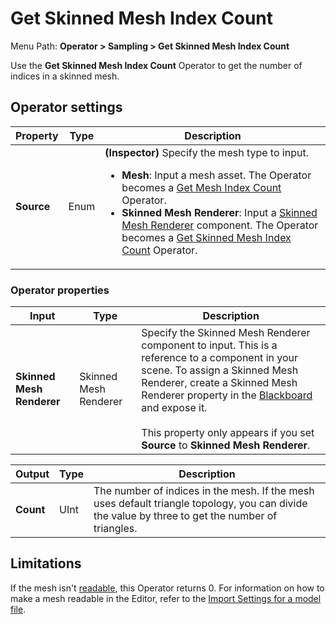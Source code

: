 # Get Skinned Mesh Index Count

Menu Path: **Operator > Sampling > Get Skinned Mesh Index Count**

Use the **Get Skinned Mesh Index Count** Operator to get the number of indices in a skinned mesh.

## Operator settings

| **Property** | **Type** | **Description**                                              |
| ------------ | -------- | ------------------------------------------------------------ |
| **Source**   | Enum     | **(Inspector)** Specify the mesh type to input.<ul><li>**Mesh**: Input a mesh asset. The Operator becomes a [Get Mesh Index Count](Operator-MeshIndexCount.md) Operator.</li><li>**Skinned Mesh Renderer**: Input a [Skinned Mesh Renderer](https://docs.unity3d.com/Manual/class-SkinnedMeshRenderer.html) component. The Operator becomes a [Get Skinned Mesh Index Count](Operator-SkinnedMeshIndexCount.md) Operator.</li></ul> |

### Operator properties

| **Input**                 | **Type**              | **Description**                                              |
| ------------------------- | --------------------- | ------------------------------------------------------------ |
| **Skinned Mesh Renderer** | Skinned Mesh Renderer | Specify the Skinned Mesh Renderer component to input. This is a reference to a component in your scene. To assign a Skinned Mesh Renderer, create a Skinned Mesh Renderer property in the [Blackboard](Blackboard.md) and expose it.<br/><br/>This property only appears if you set **Source** to **Skinned Mesh Renderer**. |

| **Output** | **Type** | **Description**                                              |
| ---------- | -------- | ------------------------------------------------------------ |
| **Count**  | UInt     | The number of indices in the mesh. If the mesh uses default triangle topology, you can divide the value by three to get the number of triangles. |

## Limitations

If the mesh isn't [readable](https://docs.unity3d.com/ScriptReference/Mesh-isReadable.html), this Operator returns 0. For information on how to make a mesh readable in the Editor, refer to the [Import Settings for a model file](https://docs.unity3d.com/Manual/FBXImporter-Model.html).

